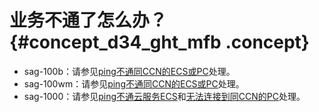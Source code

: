 # 业务不通了怎么办？ {#concept_d34_ght_mfb .concept}

-   sag-100b：请参见[ping不通同CCN的ECS或PC](intl.zh-CN/故障处理/设备和云的连通性故障（sag-100b）/ping不通同CCN的ECS或PC.md#)处理。
-   sag-100wm：请参见[ping不通同CCN的ECS或PC](intl.zh-CN/故障处理/设备和云的连通性故障（sag-100wm）/ping不通同CCN的ECS或PC.md#)处理。
-   sag-1000：请参见[ping不通云服务ECS](intl.zh-CN/故障处理/设备和云的连通性故障（SAG-1000）/ping不通云服务ECS.md#)和[无法连接到同CCN的PC](intl.zh-CN/故障处理/设备和云的连通性故障（SAG-1000）/无法连接到同CCN的PC.md#)处理。

